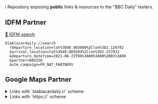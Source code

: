 ℹ️ Repository exposing **public** links &amp; resources to the "BBC Daily" testers.

<!-- Remember that blank lines are needed before/after a section of markdown that is within an html tag, otherwise the markdown won't work -->

## IDFM Partner

[🔗 IDFM search](blablacardaily://search?departure_location=lat%3D48.803890%2Clon%3D2.126782&arrival_location=lat%3D48.869384%2Clon%3D2.337933&departure_datetime=2021-08-23T08%3A00%3A00%2B01%3A00&partner=NAVIGO&utm_campaign=FR_NAT_PARTNERS)

```
blablacardaily://search
  ?departure_location=lat%3D48.803890%2Clon%3D2.126782
  &arrival_location=lat%3D48.869384%2Clon%3D2.337933
  &departure_datetime=2021-08-23T08%3A00%3A00%2B01%3A00
  &partner=NAVIGO
  &utm_campaign=FR_NAT_PARTNERS
```

## Google Maps Partner

<details>
<summary>Links with `blablacardaily://` scheme</summary>

### TEST

[🔗 Google Maps search with pickup=my_location & drop-off in IDF](blablacardaily://book-a-ride?pickup=my_location&dropoff_latitude=48.803890&dropoff_longitude=2.126782)

```
// "My location" -> "Château de Versailles"
blablacardaily://book-a-ride
  ?pickup=my_location
  &dropoff_latitude=48.803890
  &dropoff_longitude=2.126782
```

[🔗 Google Maps search with pickup in IDF & drop-off=my_location](blablacardaily://book-a-ride?dropoff=my_location&pickup_latitude=48.803890&pickup_longitude=2.126782)

```
// "Château de Versailles" -> "My location"
blablacardaily://book-a-ride
  ?dropoff=my_location
  &pickup_latitude=48.803890
  &pickup_longitude=2.126782
```

[🔗 Google Maps search with pickup & drop-off in IDF](blablacardaily://book-a-ride?pickup_latitude=48.85504296738133&pickup_longitude=2.3719849244470934&dropoff_latitude=48.803890&dropoff_longitude=2.126782)

```
// "6, rue Saint-Sabin" -> "Château de Versailles"
blablacardaily://book-a-ride
  ?pickup_latitude=48.85504296738133
  &pickup_longitude=2.3719849244470934
  &dropoff_latitude=48.803890
  &dropoff_longitude=2.126782
```

[🔗 Google Maps search with pickup=my_location & drop-off *not* in IDF](blablacardaily://book-a-ride?pickup=my_location&dropoff_latitude=48.11177009606368&dropoff_longitude=-1.6775474034472833)

```
// "My location" -> "Parlement de Bretagne (Rennes)"
blablacardaily://book-a-ride
  ?pickup=my_location
  &dropoff_latitude=48.11177009606368
  &dropoff_longitude=-1.6775474034472833
```

</details>

<details>
<summary>Links with `https://` scheme</summary>

[🔗 Google Maps search with pickup=my_location & drop-off in IDF](https://open.blablacardaily.com/book-a-ride?pickup=my_location&dropoff_latitude=48.803890&dropoff_longitude=2.126782)

```
// "My location" -> "Château de Versailles"
https://open.blablacardaily.com/book-a-ride
  ?pickup=my_location
  &dropoff_latitude=48.803890
  &dropoff_longitude=2.126782
```

[🔗 Google Maps search with pickup in IDF & drop-off=my_location](https://open.blablacardaily.com/book-a-ride?dropoff=my_location&pickup_latitude=48.803890&pickup_longitude=2.126782)

```
// "Château de Versailles" -> "My location"
https://open.blablacardaily.com/book-a-ride
  ?dropoff=my_location
  &pickup_latitude=48.803890
  &pickup_longitude=2.126782
```

[🔗 Google Maps search with pickup & drop-off in IDF](https://open.blablacardaily.com/book-a-ride?pickup_latitude=48.85504296738133&pickup_longitude=2.3719849244470934&dropoff_latitude=48.803890&dropoff_longitude=2.126782)

```
// "6, rue Saint-Sabin" -> "Château de Versailles"
https://open.blablacardaily.com/book-a-ride
  ?pickup_latitude=48.85504296738133
  &pickup_longitude=2.3719849244470934
  &dropoff_latitude=48.803890
  &dropoff_longitude=2.126782
```

[🔗 Google Maps search with pickup=my_location & drop-off *not* in IDF](https://open.blablacardaily.com/book-a-ride?pickup=my_location&dropoff_latitude=48.11177009606368&dropoff_longitude=-1.6775474034472833)

```
// "My location" -> "Parlement de Bretagne (Rennes)"
https://open.blablacardaily.com/book-a-ride
  ?pickup=my_location
  &dropoff_latitude=48.11177009606368
  &dropoff_longitude=-1.6775474034472833
```

</details>
